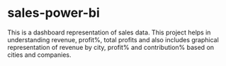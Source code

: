 # sales-power-bi
This is a dashboard representation of sales data. This project helps in understanding revenue, profit%, total profits and also includes graphical representation of revenue by city, profit% and contribution% based on cities and companies.
